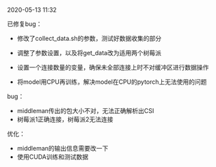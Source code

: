 2020-05-13 11:32

已修复bug：

- 修改了collect_data.sh的参数，测试好数据收集的部分

- 调整了参数设置，以及将get_data改为适用两个树莓派
- 设置一个连接数量的变量，确保未全部连接上时不对缓冲区进行数据操作
- 将model用CPU再训练，解决model在CPU的pytorch上无法使用的问题

bug：

- middleman传出的包大小不对，无法正确解析出CSI
- 树莓派1正确连接，树莓派2无法连接

优化：

- middleman的输出信息需要改一下
- 使用CUDA训练和测试数据